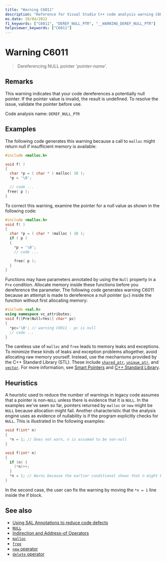 ```yaml
---
title: "Warning C6011"
description: "Reference for Visual Studio C++ code analysis warning C6011."
ms.date: 10/04/2022
f1_keywords: ["C6011", "DEREF_NULL_PTR", "__WARNING_DEREF_NULL_PTR"]
helpviewer_keywords: ["C6011"]
---
```

# Warning C6011

> Dereferencing NULL pointer '*pointer-name*'.

## Remarks

This warning indicates that your code dereferences a potentially null pointer. If the pointer value is invalid, the result is undefined. To resolve the issue, validate the pointer before use.

Code analysis name: `DEREF_NULL_PTR`

## Examples

The following code generates this warning because a call to `malloc` might return null if insufficient memory is available:

```cpp
#include <malloc.h>

void f( )
{
  char *p = ( char * ) malloc( 10 );
  *p = '\0';

  // code ...
 free( p );
}
```

To correct this warning, examine the pointer for a null value as shown in the following code:

```cpp
#include <malloc.h>
void f( )
{
  char *p = ( char * )malloc ( 10 );
  if ( p )
  {
    *p = '\0';
    // code ...

    free( p );
  }
}
```

Functions may have parameters annotated by using the `Null` property in a `Pre` condition. Allocate memory inside these functions before you dereference the parameter. The following code generates warning C6011 because an attempt is made to dereference a null pointer (`pc`) inside the function without first allocating memory:

```cpp
#include <sal.h>
using namespace vc_attributes;
void f([Pre(Null=Yes)] char* pc)
{
  *pc='\0'; // warning C6011 - pc is null
  // code ...
}
```

The careless use of `malloc` and `free` leads to memory leaks and exceptions. To minimize these kinds of leaks and exception problems altogether, avoid allocating raw memory yourself. Instead, use the mechanisms provided by the C++ Standard Library (STL). These include [`shared_ptr`](../standard-library/shared-ptr-class.md), [`unique_ptr`](../standard-library/unique-ptr-class.md), and [`vector`](../standard-library/vector.md). For more information, see [Smart Pointers](../cpp/smart-pointers-modern-cpp.md) and [C++ Standard Library](../standard-library/cpp-standard-library-reference.md).

## Heuristics

A heuristic used to reduce the number of warnings in legacy code assumes that a pointer is non-`NULL` unless there is evidence that it is `NULL`. In the examples we've seen so far, pointers returned by `malloc` or `new` might be `NULL` because allocation might fail. Another characteristic that the analysis engine uses as evidence of nullability is if the program explicitly checks for `NULL`. This is illustrated in the following examples:

```cpp
void f(int* n)
{
  *n = 1; // Does not warn, n is assumed to be non-null
}

void f(int* n)
{
  if (n) {
    (*n)++;
  }
  *n = 1; // Warns because the earlier conditional shows that n might be null
}
```

In the second case, the user can fix the warning by moving the `*n = 1` line inside the if block.

## See also

- [Using SAL Annotations to reduce code defects](using-sal-annotations-to-reduce-c-cpp-code-defects.md)
- [`NULL`](../c-runtime-library/null-crt.md)
- [Indirection and Address-of Operators](../c-language/indirection-and-address-of-operators.md)
- [`malloc`](../c-runtime-library/reference/malloc.md)
- [`free`](../c-runtime-library/reference/free.md)
- [`new` operator](../cpp/new-operator-cpp.md)
- [`delete` operator](../cpp/delete-operator-cpp.md)
